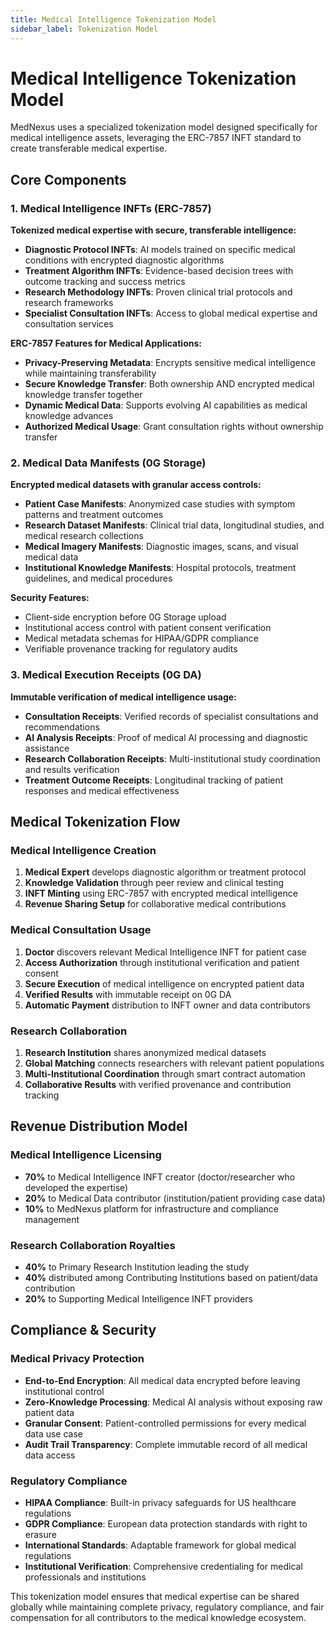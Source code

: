 ```yaml
---
title: Medical Intelligence Tokenization Model
sidebar_label: Tokenization Model
---
```


# Medical Intelligence Tokenization Model

MedNexus uses a specialized tokenization model designed specifically for medical intelligence assets, leveraging the ERC-7857 INFT standard to create transferable medical expertise.

## Core Components

### 1. Medical Intelligence INFTs (ERC-7857)

**Tokenized medical expertise with secure, transferable intelligence:**

- **Diagnostic Protocol INFTs**: AI models trained on specific medical conditions with encrypted diagnostic algorithms
- **Treatment Algorithm INFTs**: Evidence-based decision trees with outcome tracking and success metrics
- **Research Methodology INFTs**: Proven clinical trial protocols and research frameworks
- **Specialist Consultation INFTs**: Access to global medical expertise and consultation services

**ERC-7857 Features for Medical Applications:**

- **Privacy-Preserving Metadata**: Encrypts sensitive medical intelligence while maintaining transferability
- **Secure Knowledge Transfer**: Both ownership AND encrypted medical knowledge transfer together
- **Dynamic Medical Data**: Supports evolving AI capabilities as medical knowledge advances
- **Authorized Medical Usage**: Grant consultation rights without ownership transfer

### 2. Medical Data Manifests (0G Storage)

**Encrypted medical datasets with granular access controls:**

- **Patient Case Manifests**: Anonymized case studies with symptom patterns and treatment outcomes
- **Research Dataset Manifests**: Clinical trial data, longitudinal studies, and medical research collections
- **Medical Imagery Manifests**: Diagnostic images, scans, and visual medical data
- **Institutional Knowledge Manifests**: Hospital protocols, treatment guidelines, and medical procedures

**Security Features:**

- Client-side encryption before 0G Storage upload
- Institutional access control with patient consent verification
- Medical metadata schemas for HIPAA/GDPR compliance
- Verifiable provenance tracking for regulatory audits

### 3. Medical Execution Receipts (0G DA)

**Immutable verification of medical intelligence usage:**

- **Consultation Receipts**: Verified records of specialist consultations and recommendations
- **AI Analysis Receipts**: Proof of medical AI processing and diagnostic assistance
- **Research Collaboration Receipts**: Multi-institutional study coordination and results verification
- **Treatment Outcome Receipts**: Longitudinal tracking of patient responses and medical effectiveness

## Medical Tokenization Flow

### Medical Intelligence Creation

1. **Medical Expert** develops diagnostic algorithm or treatment protocol
2. **Knowledge Validation** through peer review and clinical testing
3. **INFT Minting** using ERC-7857 with encrypted medical intelligence
4. **Revenue Sharing Setup** for collaborative medical contributions

### Medical Consultation Usage

1. **Doctor** discovers relevant Medical Intelligence INFT for patient case
2. **Access Authorization** through institutional verification and patient consent
3. **Secure Execution** of medical intelligence on encrypted patient data
4. **Verified Results** with immutable receipt on 0G DA
5. **Automatic Payment** distribution to INFT owner and data contributors

### Research Collaboration

1. **Research Institution** shares anonymized medical datasets
2. **Global Matching** connects researchers with relevant patient populations
3. **Multi-Institutional Coordination** through smart contract automation
4. **Collaborative Results** with verified provenance and contribution tracking

## Revenue Distribution Model

### Medical Intelligence Licensing

- **70%** to Medical Intelligence INFT creator (doctor/researcher who developed the expertise)
- **20%** to Medical Data contributor (institution/patient providing case data)
- **10%** to MedNexus platform for infrastructure and compliance management

### Research Collaboration Royalties

- **40%** to Primary Research Institution leading the study
- **40%** distributed among Contributing Institutions based on patient/data contribution
- **20%** to Supporting Medical Intelligence INFT providers

## Compliance & Security

### Medical Privacy Protection

- **End-to-End Encryption**: All medical data encrypted before leaving institutional control
- **Zero-Knowledge Processing**: Medical AI analysis without exposing raw patient data
- **Granular Consent**: Patient-controlled permissions for every medical data use case
- **Audit Trail Transparency**: Complete immutable record of all medical data access

### Regulatory Compliance

- **HIPAA Compliance**: Built-in privacy safeguards for US healthcare regulations
- **GDPR Compliance**: European data protection standards with right to erasure
- **International Standards**: Adaptable framework for global medical regulations
- **Institutional Verification**: Comprehensive credentialing for medical professionals and institutions

This tokenization model ensures that medical expertise can be shared globally while maintaining complete privacy, regulatory compliance, and fair compensation for all contributors to the medical knowledge ecosystem.
